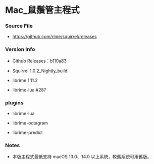 # Mac_鼠鬚管主程式

### Source File

- https://github.com/rime/squirrel/releases

### Version Info

- Github Releases：[b110a83](https://github.com/rime/squirrel/releases/tag/latest)

- Squirrel 1.0.2_Nightly_build

- librime 1.11.2

- librime-lua #287

### plugins

- librime-lua

- librime-octagram

- librime-predict

### Notes

- 本版主程式最低支持 macOS 13.0、14.0 以上系統，較舊系統可用舊版。